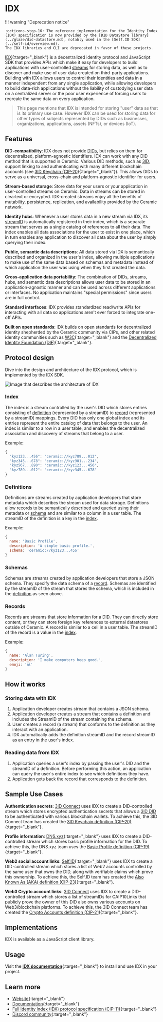 # IDX

!!! warning "Deprecation notice"

    :octicons-stop-16: The reference implementation for the Identity Index (IDX) specification is now provided by the [DID DataStore library](../glaze/did-datastore.md), notably used in the [Self.ID SDK](../self-id/overview.md).
    The IDX libraries and CLI are deprecated in favor of these projects.

[IDX](https://developers.idx.xyz){:target="\_blank"} is a decentralized identity protocol and JavaScript SDK that provides APIs which make it easy for developers to build applications with user-controlled [streams](../../learn/glossary.md#streams) for storing data, as well as to discover and make use of user data created on third-party applications. Building with IDX allows users to control their identities and data in a manner independent from any single application, while allowing developers to build data-rich applications without the liability of custodying user data on a centralized server or the poor user experience of forcing users to recreate the same data on every application.

> This page mentions that IDX is intended for storing "user" data as that is its primary use case. However IDX can be used for storing data for other types of subjects represented by DIDs such as businesses, organizations, applications, assets (NFTs), or devices (IoT).

## **Features**

**DID-compatibility**: IDX does not provide [DIDs](../../learn/glossary.md#dids), but relies on them for decentralized, platform-agnostic identifiers. IDX can work with any DID method that is supported in Ceramic. Various DID methods, such as [3ID](../../docs/advanced/standards/account-standards/cip79-3id-did.md), support linking to and authenticating with many different blockchain accounts (see [3ID Keychain (CIP-20)](https://github.com/ceramicnetwork/CIP/blob/main/CIPs/CIP-20/CIP-20.md){:target="\_blank"}). This allows DIDs to serve as a universal, cross-chain and platform-agnostic identifier for users.

**Stream-based storage**: Store data for your users or your application in user-controlled streams on Ceramic. Data in streams can be stored in cleartext or encrypted. IDX-created streams enjoy all the benefits of mutability, persistence, replication, and availability provided by the Ceramic network.

**Identity hubs**: Whenever a user stores data in a new stream via IDX, its [streamID](../../learn/glossary.md#streamid) is automatically registered in their index, which is a separate stream that serves as a single catalog of references to all their data. The index enables all data associations for the user to exist in one place, which in turn enables any application to discover all data about the user by simply querying their index.

**Public, semantic data descriptions**: All data stored via IDX is semantically described and organized in the user's index, allowing multiple applications to make use of the same data based on schemas and metadata instead of which application the user was using when they first created the data.

**Cross-application data portability**: The combination of DIDs, streams, hubs, and semantic data descriptions allows user data to be stored in an application-agnostic manner and can be used across different applications or interfaces. No application maintains "special permissions" since users are in full control.

**Standard interfaces**: IDX provides standardized read/write APIs for interacting with all data so applications aren't ever forced to integrate one-off APIs.

**Built on open standards**: IDX builds on open standards for decentralized identity shepherded by the Ceramic community via CIPs, and other related identity communities such as [W3C](https://www.w3.org/){:target="\_blank"} and the [Decentralized Identity Foundation (DIF)](https://identity.foundation/){:target="\_blank"}.

## **Protocol design**

Dive into the design and architecture of the IDX protocol, which is implemented by the IDX SDK.

![Image that describes the architecture of IDX](../../images/idx-architecture.png)

### Index

The index is a stream controlled by the user's DID which stores entries consisting of [definition](#definitions) (represented by a streamID) to [record](#records) (represented by a streamID) mappings. Every DID has only one global index and its entries represent the entire catalog of data that belongs to the user. An index is similar to a row in a user table, and enables the decentralized association and discovery of streams that belong to a user.

Example:

```js
{
  "kyz123...456": "ceramic://kyz789...012",
  "kyz345...678": "ceramic://kyz901...234",
  "kyz567...890": "ceramic://kyz123...456",
  "kyz789...012": "ceramic://kyz345...678"
}
```

### Definitions

Definitions are streams created by application developers that store metadata which describes the stream used for data storage. Definitions allow records to be semantically described and queried using their metadata or [schema](#schemas) and are similar to a column in a user table. The streamID of the definition is a key in the [index](#index).

Example:

```js
{
  name: 'Basic Profile',
  description: 'A simple basic profile.',
  schema: 'ceramic://kyz123...456'
}
```

### Schemas

Schemas are streams created by application developers that store a JSON schema. They specify the data schema of a [record](#records). Schemas are identified by the streamID of the stream that stores the schema, which is included in the [definition](#definitions) as seen above.

### Records

Records are streams that store information for a DID. They can directly store content, or they can store foreign key references to external datastores outside of Ceramic. A record is similar to a cell in a user table. The streamID of the record is a value in the [index](#index).

Example:

```js
{
  name: 'Alan Turing',
  description: 'I make computers beep good.',
  emoji: '💻'
}
```

## **How it works**

### Storing data with IDX

1. Application developer creates stream that contains a JSON schema.
2. Application developer creates a stream that contains a definition and includes the StreamID of the stream containing the schema.
3. User creates a record (a stream) that conforms to the definition as they interact with an application.
4. IDX automatically adds the definition streamID and the record streamID as an entry in the user's index.

### Reading data from IDX

1. Application queries a user's index by passing the user's DID and the streamID of a definition. Before performing this action, an application can query the user's entire index to see which definitions they have.
2. Application gets back the record that corresponds to the definition.

## **Sample Use Cases**

**Authentication secrets**: [3ID Connect](../../docs/advanced/standards/account-standards/cip79-3id-did.md#3id-connect) uses IDX to create a DID-controlled stream which stores encrypted authentication secrets that allows a [3ID DID](../../docs/advanced/standards/account-standards/cip79-3id-did.md) to be authenticated with various blockchain wallets. To achieve this, the 3ID Connect team has created the [3ID Keychain definition (CIP-20)](https://github.com/ceramicnetwork/CIP/blob/main/CIPs/CIP-20/CIP-20.md){:target="\_blank"}.

**Profile information**: [DNS.xyz](https://dns.xyz){:target="\_blank"} uses IDX to create a DID-controlled stream which stores basic profile information for the DID. To achieve this, the DNS.xyz team uses the [Basic Profile definition (CIP-19)](https://github.com/ceramicnetwork/CIP/blob/main/CIPs/CIP-19/CIP-19.md){:target="\_blank"}.

**Web2 social account links**: [Self.ID](https://self.id){:target="\_blank"} uses IDX to create a DID-controlled stream which stores a list of Web2 accounts controlled by the same user that owns the DID, along with verifiable claims which prove this ownership. To achieve this, the Self.ID team has created the [Also Known As (AKA) definition (CIP-23)](https://github.com/ceramicnetwork/CIP/blob/main/CIPs/CIP-23/CIP-23.md){:target="\_blank"}.

**Web3 Crypto account links**: [3ID Connect](../../docs/advanced/standards/account-standards/cip79-3id-did.md#3id-connect) uses IDX to create a DID-controlled stream which stores a list of streamIDs for CAIP10Links that publicly prove the owner of this DID also owns various accounts on Web3/blockchain platforms. To achieve this, the 3ID Connect team has created the [Crypto Accounts definition (CIP-21)](https://github.com/ceramicnetwork/CIP/blob/main/CIPs/CIP-21/CIP-21.md){:target="\_blank"}.

## **Implementations**

IDX is available as a JavaScript client library.

## **Usage**

Visit the [**IDX documentation**](https://developers.idx.xyz){:target="\_blank"} to install and use IDX in your project.

## **Learn more**

- [Website](https://idx.xyz){:target="\_blank"}
- [Documentation](https://developers.idx.xyz){:target="\_blank"}
- [Full Identity Index (IDX) protocol specification (CIP-11)](https://github.com/ceramicnetwork/CIP/blob/main/CIPs/CIP-11/CIP-11.md){:target="\_blank"}
- [Discord community](https://chat.idx.xyz){:target="\_blank"}
